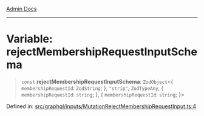 [Admin Docs](/)

***

# Variable: rejectMembershipRequestInputSchema

> `const` **rejectMembershipRequestInputSchema**: `ZodObject`\<\{ `membershipRequestId`: `ZodString`; \}, `"strip"`, `ZodTypeAny`, \{ `membershipRequestId`: `string`; \}, \{ `membershipRequestId`: `string`; \}\>

Defined in: [src/graphql/inputs/MutationRejectMembershipRequestInput.ts:4](https://github.com/Sourya07/talawa-api/blob/4e4298c85a0d2c28affa824f2aab7ec32b5f3ac5/src/graphql/inputs/MutationRejectMembershipRequestInput.ts#L4)
